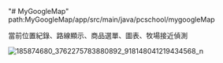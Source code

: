 "# MyGoogleMap" 
path:MyGoogleMap/app/src/main/java/pcschool/mygoogleMap

當前位置紀錄、路線顯示、商品選單、圖表、牧場接近偵測

![185874680_3762275783880892_918148041219434568_n](https://user-images.githubusercontent.com/71810019/178667704-0d628481-af88-4b77-929b-730ebe1276e9.jpg)
